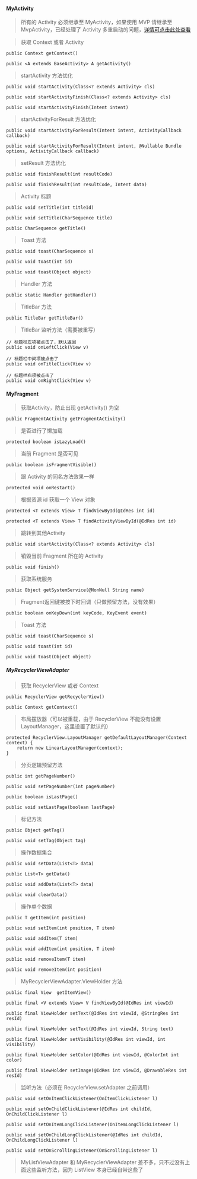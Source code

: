 #### MyActivity

> 所有的 Activity 必须继承至 MyActivity，如果使用 MVP 请继承至 MvpActivity，已经处理了 Activity 多重启动的问题，[详情可点击此处查看](https://www.jianshu.com/p/579f1f118161)

> 获取 Context 或者 Activity

	public Context getContext()

    public <A extends BaseActivity> A getActivity()

> startActivity 方法优化

    public void startActivity(Class<? extends Activity> cls)

    public void startActivityFinish(Class<? extends Activity> cls)

    public void startActivityFinish(Intent intent)

> startActivityForResult 方法优化

    public void startActivityForResult(Intent intent, ActivityCallback callback)

    public void startActivityForResult(Intent intent, @Nullable Bundle options, ActivityCallback callback)

> setResult 方法优化

    public void finishResult(int resultCode)

    public void finishResult(int resultCode, Intent data)

> Activity 标题

    public void setTitle(int titleId) 

    public void setTitle(CharSequence title)

	public CharSequence getTitle()

> Toast 方法

    public void toast(CharSequence s)

    public void toast(int id)

    public void toast(Object object)

> Handler 方法

	public static Handler getHandler()

> TitleBar 方法

	public TitleBar getTitleBar()

> TitleBar 监听方法（需要被重写）

	// 标题栏左项被点击了，默认返回
    public void onLeftClick(View v)

	// 标题栏中间项被点击了
    public void onTitleClick(View v)

	// 标题栏右项被点击了
    public void onRightClick(View v)

#### MyFragment

> 获取Activity，防止出现 getActivity() 为空

    public FragmentActivity getFragmentActivity()

> 是否进行了懒加载

    protected boolean isLazyLoad()

> 当前 Fragment 是否可见

    public boolean isFragmentVisible()

> 跟 Activity 的同名方法效果一样

    protected void onRestart()

> 根据资源 id 获取一个 View 对象

    protected <T extends View> T findViewById(@IdRes int id)

    protected <T extends View> T findActivityViewById(@IdRes int id)

> 跳转到其他Activity

    public void startActivity(Class<? extends Activity> cls)

> 销毁当前 Fragment 所在的 Activity

    public void finish()

> 获取系统服务

    public Object getSystemService(@NonNull String name)

> Fragment返回键被按下时回调（只做预留方法，没有效果）

    public boolean onKeyDown(int keyCode, KeyEvent event)

> Toast 方法

    public void toast(CharSequence s)

    public void toast(int id)

    public void toast(Object object)

##### MyRecyclerViewAdapter

> 获取 RecyclerView 或者 Context

	public RecyclerView getRecyclerView()
	
	public Context getContext()

> 布局摆放器（可以被重载，由于 RecyclerView 不能没有设置 LayoutManager，这里设置了默认的）

    protected RecyclerView.LayoutManager getDefaultLayoutManager(Context context) {
        return new LinearLayoutManager(context);
    }

> 分页逻辑预留方法

    public int getPageNumber()

    public void setPageNumber(int pageNumber)

    public boolean isLastPage()

    public void setLastPage(boolean lastPage)

> 标记方法

    public Object getTag()

    public void setTag(Object tag)

> 操作数据集合

	public void setData(List<T> data)
	
	public List<T> getData()
	
	public void addData(List<T> data)
	
	public void clearData()

> 操作单个数据

	public T getItem(int position)

	public void setItem(int position, T item)

	public void addItem(T item)

	public void addItem(int position, T item)

	public void removeItem(T item)

	public void removeItem(int position)

> MyRecyclerViewAdapter.ViewHolder 方法

	public final View  getItemView()

	public final <V extends View> V findViewById(@IdRes int viewId)

	public final ViewHolder setText(@IdRes int viewId, @StringRes int resId)

	public final ViewHolder setText(@IdRes int viewId, String text)
	
	public final ViewHolder setVisibility(@IdRes int viewId, int visibility)
	
	public final ViewHolder setColor(@IdRes int viewId, @ColorInt int color)
	
	public final ViewHolder setImage(@IdRes int viewId, @DrawableRes int resId)

> 监听方法（必须在 RecyclerView.setAdapter 之前调用）

	public void setOnItemClickListener(OnItemClickListener l)

	public void setOnChildClickListener(@IdRes int childId, OnChildClickListener l)

	public void setOnItemLongClickListener(OnItemLongClickListener l)
	
	public void setOnChildLongClickListener(@IdRes int childId, OnChildLongClickListener l)

	public void setOnScrollingListener(OnScrollingListener l)

> MyListViewAdapter 和 MyRecyclerViewAdapter 差不多，只不过没有上面这些监听方法，因为 ListView 本身已经自带这些了

